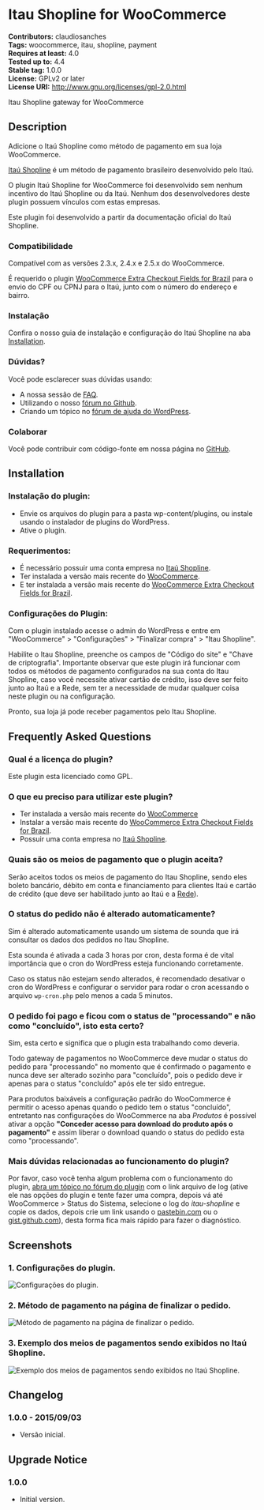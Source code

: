 # Itau Shopline for WooCommerce #
**Contributors:** claudiosanches  
**Tags:** woocommerce, itau, shopline, payment  
**Requires at least:** 4.0  
**Tested up to:** 4.4  
**Stable tag:** 1.0.0  
**License:** GPLv2 or later  
**License URI:** http://www.gnu.org/licenses/gpl-2.0.html  

Itau Shopline gateway for WooCommerce

## Description ##

Adicione o Itaú Shopline como método de pagamento em sua loja WooCommerce.

[Itaú Shopline](https://www.itau.com.br/empresas/recebimentos/shopline/) é um método de pagamento brasileiro desenvolvido pelo Itaú.

O plugin Itaú Shopline for WooCommerce foi desenvolvido sem nenhum incentivo do Itaú Shopline ou da Itaú. Nenhum dos desenvolvedores deste plugin possuem vínculos com estas empresas.

Este plugin foi desenvolvido a partir da documentação oficial do Itaú Shopline.

### Compatibilidade ###

Compatível com as versões 2.3.x, 2.4.x e 2.5.x do WooCommerce.

É requerido o plugin [WooCommerce Extra Checkout Fields for Brazil](http://wordpress.org/plugins/woocommerce-extra-checkout-fields-for-brazil/) para o envio do CPF ou CPNJ para o Itaú, junto com o número do endereço e bairro.

### Instalação ###

Confira o nosso guia de instalação e configuração do Itaú Shopline na aba [Installation](http://wordpress.org/plugins/wc-itau-shopline/installation/).

### Dúvidas? ###

Você pode esclarecer suas dúvidas usando:

* A nossa sessão de [FAQ](http://wordpress.org/plugins/wc-itau-shopline/faq/).
* Utilizando o nosso [fórum no Github](https://github.com/claudiosmweb/wc-itau-shopline).
* Criando um tópico no [fórum de ajuda do WordPress](http://wordpress.org/support/plugin/wc-itau-shopline).

### Colaborar ###

Você pode contribuir com código-fonte em nossa página no [GitHub](https://github.com/claudiosmweb/wc-itau-shopline).

## Installation ##

### Instalação do plugin: ###

* Envie os arquivos do plugin para a pasta wp-content/plugins, ou instale usando o instalador de plugins do WordPress.
* Ative o plugin.

### Requerimentos: ###

* É necessário possuir uma conta empresa no [Itaú Shopline](https://www.itau.com.br/empresas/recebimentos/shopline/).
* Ter instalada a versão mais recente do [WooCommerce](http://wordpress.org/plugins/woocommerce/).
* E ter instalada a versão mais recente do [WooCommerce Extra Checkout Fields for Brazil](http://wordpress.org/plugins/woocommerce-extra-checkout-fields-for-brazil/).

### Configurações do Plugin: ###

Com o plugin instalado acesse o admin do WordPress e entre em "WooCommerce" > "Configurações" > "Finalizar compra" > "Itau Shopline".

Habilite o Itau Shopline, preenche os campos de "Código do site" e "Chave de criptografia". Importante observar que este plugin irá funcionar com todos os métodos de pagamento configurados na sua conta do Itau Shopline, caso você necessite ativar cartão de crédito, isso deve ser feito junto ao Itaú e a Rede, sem ter a necessidade de mudar qualquer coisa neste plugin ou na configuração.

Pronto, sua loja já pode receber pagamentos pelo Itau Shopline.

## Frequently Asked Questions ##

### Qual é a licença do plugin? ###

Este plugin esta licenciado como GPL.

### O que eu preciso para utilizar este plugin? ###

* Ter instalada a versão mais recente do [WooCommerce](http://wordpress.org/plugins/woocommerce/)
* Instalar a versão mais recente do [WooCommerce Extra Checkout Fields for Brazil](http://wordpress.org/plugins/woocommerce-extra-checkout-fields-for-brazil/).
* Possuir uma conta empresa no [Itaú Shopline](https://www.itau.com.br/empresas/recebimentos/shopline/).

### Quais são os meios de pagamento que o plugin aceita? ###

Serão aceitos todos os meios de pagamento do Itau Shopline, sendo eles boleto bancário, débito em conta e financiamento para clientes Itaú e cartão de crédito (que deve ser habilitado junto ao Itaú e a [Rede](https://www.userede.com.br/)).

### O status do pedido não é alterado automaticamente? ###

Sim é alterado automaticamente usando um sistema de sounda que irá consultar os dados dos pedidos no Itau Shopline.

Esta sounda é ativada a cada 3 horas por cron, desta forma é de vital importância que o cron do WordPress esteja funcionando corretamente.

Caso os status não estejam sendo alterados, é recomendado desativar o cron do WordPress e configurar o servidor para rodar o cron acessando o arquivo `wp-cron.php` pelo menos a cada 5 minutos.

### O pedido foi pago e ficou com o status de "processando" e não como "concluído", isto esta certo? ###

Sim, esta certo e significa que o plugin esta trabalhando como deveria.

Todo gateway de pagamentos no WooCommerce deve mudar o status do pedido para "processando" no momento que é confirmado o pagamento e nunca deve ser alterado sozinho para "concluído", pois o pedido deve ir apenas para o status "concluído" após ele ter sido entregue.

Para produtos baixáveis a configuração padrão do WooCommerce é permitir o acesso apenas quando o pedido tem o status "concluído", entretanto nas configurações do WooCommerce na aba *Produtos* é possível ativar a opção **"Conceder acesso para download do produto após o pagamento"** e assim liberar o download quando o status do pedido esta como "processando".

### Mais dúvidas relacionadas ao funcionamento do plugin? ###

Por favor, caso você tenha algum problema com o funcionamento do plugin, [abra um tópico no fórum do plugin](https://wordpress.org/support/plugin/wc-itau-shopline#postform) com o link arquivo de log (ative ele nas opções do plugin e tente fazer uma compra, depois vá até WooCommerce > Status do Sistema, selecione o log do *itau-shopline* e copie os dados, depois crie um link usando o [pastebin.com](http://pastebin.com) ou o [gist.github.com](http://gist.github.com)), desta forma fica mais rápido para fazer o diagnóstico.

## Screenshots ##

### 1. Configurações do plugin. ###
![Configurações do plugin.](http://ps.w.org/wc-itau-shopline/assets/screenshot-1.png)

### 2. Método de pagamento na página de finalizar o pedido. ###
![Método de pagamento na página de finalizar o pedido.](http://ps.w.org/wc-itau-shopline/assets/screenshot-2.png)

### 3. Exemplo dos meios de pagamentos sendo exibidos no Itaú Shopline. ###
![Exemplo dos meios de pagamentos sendo exibidos no Itaú Shopline.](http://ps.w.org/wc-itau-shopline/assets/screenshot-3.png)


## Changelog ##

### 1.0.0 - 2015/09/03 ###

* Versão inicial.

## Upgrade Notice ##

### 1.0.0 ###

* Initial version.
